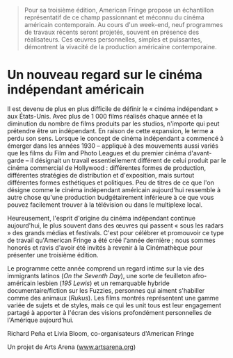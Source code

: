 > Pour sa troisième édition, American Fringe propose un échantillon représentatif de ce champ passionnant et méconnu du cinéma américain contemporain. Au cours d'un week-end, neuf programmes de travaux récents seront projetés, souvent en présence des réalisateurs. Ces œuvres personnelles, simples et puissantes, démontrent la vivacité de la production américaine contemporaine.

# Un nouveau regard sur le cinéma indépendant américain

Il est devenu de plus en plus difficile de définir le « cinéma indépendant » aux États-Unis. Avec plus de 1 000 films réalisés chaque année et la diminution du nombre de films produits par les studios, n'importe qui peut prétendre être un indépendant. En raison de cette expansion, le terme a perdu son sens. Lorsque le concept de cinéma indépendant a commencé à émerger dans les années 1930 – appliqué à des mouvements aussi variés que les films du Film and Photo Leagues et du premier cinéma d'avant-garde – il désignait un travail essentiellement différent de celui produit par le cinéma commercial de Hollywood : différentes formes de production, différentes stratégies de distribution et d'exposition, mais surtout différentes formes esthétiques et politiques. Peu de titres de ce que l'on désigne comme le cinéma indépendant américain aujourd'hui ressemble à autre chose qu'une production budgétairement inférieure à ce que vous pouvez facilement trouver à la télévision ou dans le multiplexe local.

Heureusement, l'esprit d'origine du cinéma indépendant continue aujourd'hui, le plus souvent dans des œuvres qui passent « sous les radars » des grands médias et festivals. C'est pour célébrer et promouvoir ce type de travail qu'American Fringe a été créé l'année dernière ; nous sommes honorés et ravis d'avoir été invités à revenir à la Cinémathèque pour présenter une troisième édition.

Le programme cette année comprend un regard intime sur la vie des immigrants latinos (_On the Seventh Day_), une sorte de feuilleton afro-américain lesbien (_195 Lewis_) et un remarquable hybride documentaire/fiction sur les Fuzzies, personnes qui aiment s'habiller comme des animaux (_Rukus_). Les films montrés représentent une gamme variée de sujets et de styles, mais ce qui les unit tous est leur engagement partagé à apporter à l'écran des visions profondément personnelles de l'Amérique aujourd'hui.

Richard Peña et Livia Bloom, co-organisateurs d'American Fringe

Un projet de Arts Arena (www.artsarena.org)
